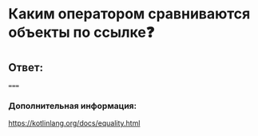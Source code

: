 # Каким оператором сравниваются объекты по ссылке❓

## Ответ:

`===`

### Дополнительная информация:

https://kotlinlang.org/docs/equality.html